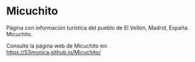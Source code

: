 # Micuchito

Página con información turística del pueblo de El Vellón, Madrid, España. Micuchito.

Consulte la página web de Micuchito en:
https://53monica.github.io/Micuchito/
